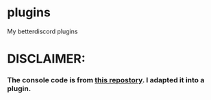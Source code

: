 # plugins
My betterdiscord plugins

# DISCLAIMER:
### The console code is from [this repostory](https://github.com/Discord-Oxygen/Discord-Console-hacks). I adapted it into a plugin.
